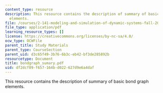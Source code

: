 ```yaml
---
content_type: resource
description: This resource contains the description of summary of basic bond graph
  elements.
file: /courses/2-141-modeling-and-simulation-of-dynamic-systems-fall-2006/df2dcf09f657164bd022627d9e6a4daf_bondgraph_sumary.pdf
file_type: application/pdf
learning_resource_types: []
license: https://creativecommons.org/licenses/by-nc-sa/4.0/
ocw_type: OCWFile
parent_title: Study Materials
parent_type: CourseSection
parent_uid: d3c65f49-3b76-6b3c-eb42-bf3de285892b
resourcetype: Document
title: bondgraph_sumary.pdf
uid: df2dcf09-f657-164b-d022-627d9e6a4daf
---
```

This resource contains the description of summary of basic bond graph elements.